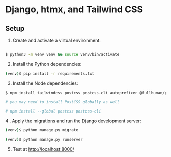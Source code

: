 
# Django, htmx, and Tailwind CSS


## Setup
  
1. Create and activate a virtual environment:

```sh

$ python3 -m venv venv && source venv/bin/activate

```
2. Install the Python dependencies:

```sh
(venv)$ pip install -r requirements.txt

```
  
3. Install the Node dependencies:

```sh
$ npm install tailwindcss postcss postcss-cli autoprefixer @fullhuman/postcss-purgecss

# you may need to install PostCSS globally as well

# npm install --global postcss postcss-cli

```

4 . Apply the migrations and run the Django development server:

```sh
(venv)$ python manage.py migrate

(venv)$ python manage.py runserver
```

5.  Test at [http://localhost:8000/](http://localhost:8000/)
